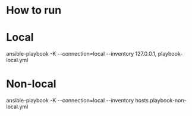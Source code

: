 # How to run

# Local
ansible-playbook -K --connection=local --inventory 127.0.0.1, playbook-local.yml

# Non-local
ansible-playbook -K --connection=local --inventory hosts playbook-non-local.yml

